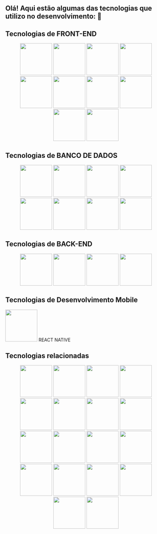 ## Olá! Aqui estão algumas das tecnologias que utilizo no desenvolvimento:  👋 

## Tecnologias de FRONT-END
<div align="center">
<img src="https://cdn.jsdelivr.net/gh/devicons/devicon@latest/icons/html5/html5-original-wordmark.svg" width='100px' height='100px' />
<img src="https://cdn.jsdelivr.net/gh/devicons/devicon@latest/icons/css3/css3-original-wordmark.svg" width='100px' height='100px' />
<img src="https://cdn.jsdelivr.net/gh/devicons/devicon@latest/icons/javascript/javascript-original.svg" width='100px' height='100px' />
<img src="https://cdn.jsdelivr.net/gh/devicons/devicon@latest/icons/typescript/typescript-original.svg" width='100px' height='100px' />
<img src="https://cdn.jsdelivr.net/gh/devicons/devicon@latest/icons/redux/redux-original.svg" width='100px' height='100px' />
<img src="https://cdn.jsdelivr.net/gh/devicons/devicon@latest/icons/react/react-original-wordmark.svg" width='100px' height='100px' />
<img src="https://cdn.jsdelivr.net/gh/devicons/devicon@latest/icons/nextjs/nextjs-original-wordmark.svg" width='100px' height='100px' />
<img src="https://cdn.jsdelivr.net/gh/devicons/devicon@latest/icons/tailwindcss/tailwindcss-plain-wordmark.svg" width='100px' height='100px' />
<img src="https://cdn.jsdelivr.net/gh/devicons/devicon@latest/icons/bootstrap/bootstrap-original-wordmark.svg" width='100px' height='100px' />
<img src="https://cdn.jsdelivr.net/gh/devicons/devicon@latest/icons/materialui/materialui-original.svg" width='100px' height='100px' />    
</div>

## Tecnologias de BANCO DE DADOS
   
<div align="center">
<img src="https://cdn.jsdelivr.net/gh/devicons/devicon@latest/icons/mysql/mysql-original-wordmark.svg" width='100px' height='100px' />    
<img src="https://cdn.jsdelivr.net/gh/devicons/devicon@latest/icons/postgresql/postgresql-original-wordmark.svg" width='100px' height='100px' /> 
<img src="https://cdn.jsdelivr.net/gh/devicons/devicon@latest/icons/mongodb/mongodb-original-wordmark.svg" width='100px' height='100px' /> 
<img src="https://cdn.jsdelivr.net/gh/devicons/devicon@latest/icons/prisma/prisma-original-wordmark.svg" width='100px' height='100px' /> 
<img src="https://cdn.jsdelivr.net/gh/devicons/devicon@latest/icons/sequelize/sequelize-original-wordmark.svg" width='100px' height='100px' /> 
<img src="https://cdn.jsdelivr.net/gh/devicons/devicon@latest/icons/mongoose/mongoose-original-wordmark.svg" width='100px' height='100px' /> 
<img src="https://cdn.jsdelivr.net/gh/devicons/devicon@latest/icons/firebase/firebase-original-wordmark.svg" width='100px' height='100px' /> 
<img src="https://cdn.jsdelivr.net/gh/devicons/devicon@latest/icons/hibernate/hibernate-original-wordmark.svg" width='100px' height='100px' />     
</div>

## Tecnologias de BACK-END
<div align="center">
<img src="https://cdn.jsdelivr.net/gh/devicons/devicon@latest/icons/nodejs/nodejs-original-wordmark.svg" width='100px' height='100px' />     
<img src="https://cdn.jsdelivr.net/gh/devicons/devicon@latest/icons/express/express-original-wordmark.svg"  width='100px' height='100px' />     
<img src="https://cdn.jsdelivr.net/gh/devicons/devicon@latest/icons/nestjs/nestjs-original-wordmark.svg" width='100px' height='100px' /> 
<img src="https://cdn.jsdelivr.net/gh/devicons/devicon@latest/icons/java/java-original-wordmark.svg" width='100px' height='100px' />               
</div>

## Tecnologias de Desenvolvimento Mobile
<img src="https://cdn.jsdelivr.net/gh/devicons/devicon@latest/icons/react/react-original-wordmark.svg" width='100px' height='100px' />    
REACT NATIVE

## Tecnologias relacionadas

<div align="center">
<img src="https://cdn.jsdelivr.net/gh/devicons/devicon@latest/icons/androidstudio/androidstudio-original-wordmark.svg"  width='100px' height='100px' />
<img src="https://cdn.jsdelivr.net/gh/devicons/devicon@latest/icons/notion/notion-original.svg"  width='100px' height='100px' />
<img src="https://cdn.jsdelivr.net/gh/devicons/devicon@latest/icons/junit/junit-plain-wordmark.svg" width='100px' height='100px' />
<img src="https://cdn.jsdelivr.net/gh/devicons/devicon@latest/icons/googlecloud/googlecloud-original-wordmark.svg" width='100px' height='100px' />
<img src="https://cdn.jsdelivr.net/gh/devicons/devicon@latest/icons/vercel/vercel-original-wordmark.svg" width='100px' height='100px' />
<img src="https://cdn.jsdelivr.net/gh/devicons/devicon@latest/icons/heroku/heroku-original-wordmark.svg" width='100px' height='100px' />
<img src="https://cdn.jsdelivr.net/gh/devicons/devicon@latest/icons/jest/jest-plain.svg" width='100px' height='100px' />
<img src="https://cdn.jsdelivr.net/gh/devicons/devicon@latest/icons/maven/maven-original-wordmark.svg" width='100px' height='100px' />
<img src="https://cdn.jsdelivr.net/gh/devicons/devicon@latest/icons/postman/postman-original-wordmark.svg" width='100px' height='100px' />
<img src="https://cdn.jsdelivr.net/gh/devicons/devicon@latest/icons/docker/docker-original-wordmark.svg" width='100px' height='100px' />
<img src="https://cdn.jsdelivr.net/gh/devicons/devicon@latest/icons/ansible/ansible-original-wordmark.svg" width='100px' height='100px' />
<img src="https://cdn.jsdelivr.net/gh/devicons/devicon@latest/icons/swagger/swagger-original-wordmark.svg" width='100px' height='100px' />
<img src="https://cdn.jsdelivr.net/gh/devicons/devicon@latest/icons/python/python-original-wordmark.svg" width='100px' height='100px' />
<img src="https://cdn.jsdelivr.net/gh/devicons/devicon@latest/icons/yarn/yarn-original-wordmark.svg" width='100px' height='100px' />
<img src="https://cdn.jsdelivr.net/gh/devicons/devicon@latest/icons/linux/linux-original.svg" width='100px' height='100px' />
<img src="https://cdn.jsdelivr.net/gh/devicons/devicon@latest/icons/github/github-original-wordmark.svg" width='100px' height='100px' />
<img src="https://cdn.jsdelivr.net/gh/devicons/devicon@latest/icons/npm/npm-original-wordmark.svg" width='100px' height='100px' />
<img src="https://cdn.jsdelivr.net/gh/devicons/devicon@latest/icons/figma/figma-original.svg" width='100px' height='100px' />                                                                                                                    </div>




          

